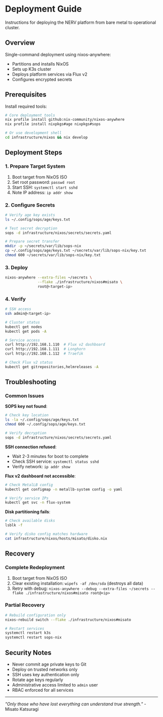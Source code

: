# Deployment Guide

Instructions for deploying the NERV platform from bare metal to operational cluster.

## Overview

Single-command deployment using nixos-anywhere:
- Partitions and installs NixOS
- Sets up K3s cluster
- Deploys platform services via Flux v2
- Configures encrypted secrets

## Prerequisites

Install required tools:

```bash
# Core deployment tools
nix profile install github:nix-community/nixos-anywhere
nix profile install nixpkgs#age nixpkgs#sops

# Or use development shell
cd infrastructure/nixos && nix develop
```

## Deployment Steps

### 1. Prepare Target System
1. Boot target from NixOS ISO
2. Set root password: `passwd root`
3. Start SSH: `systemctl start sshd`  
4. Note IP address: `ip addr show`

### 2. Configure Secrets
```bash
# Verify age key exists
ls ~/.config/sops/age/keys.txt

# Test secret decryption
sops -d infrastructure/nixos/secrets/secrets.yaml

# Prepare secret transfer
mkdir -p ~/secrets/var/lib/sops-nix
cp ~/.config/sops/age/keys.txt ~/secrets/var/lib/sops-nix/key.txt
chmod 600 ~/secrets/var/lib/sops-nix/key.txt
```

### 3. Deploy
```bash
nixos-anywhere --extra-files ~/secrets \
               --flake ./infrastructure/nixos#misato \
               root@<target-ip>
```

### 4. Verify
```bash
# SSH access
ssh admin@<target-ip>

# Cluster status  
kubectl get nodes
kubectl get pods -A

# Service access
curl http://192.168.1.110  # Flux v2 dashboard
curl http://192.168.1.111  # Longhorn  
curl http://192.168.1.112  # Traefik

# Check Flux v2 status
kubectl get gitrepositories,helmreleases -A
```

## Troubleshooting

### Common Issues

**SOPS key not found**:
```bash
# Check key location
ls -la ~/.config/sops/age/keys.txt
chmod 600 ~/.config/sops/age/keys.txt

# Verify decryption
sops -d infrastructure/nixos/secrets/secrets.yaml
```

**SSH connection refused**:
- Wait 2-3 minutes for boot to complete
- Check SSH service: `systemctl status sshd`
- Verify network: `ip addr show`

**Flux v2 dashboard not accessible**:
```bash
# Check MetalLB config
kubectl get configmap -n metallb-system config -o yaml

# Verify service IPs
kubectl get svc -n flux-system
```

**Disk partitioning fails**:
```bash
# Check available disks
lsblk -f

# Verify disko config matches hardware
cat infrastructure/nixos/hosts/misato/disko.nix
```

## Recovery

### Complete Redeployment
1. Boot target from NixOS ISO
2. Clear existing installation: `wipefs -af /dev/sda` (destroys all data)
3. Retry with debug: `nixos-anywhere --debug --extra-files ~/secrets --flake ./infrastructure/nixos#misato root@<ip>`

### Partial Recovery
```bash
# Rebuild configuration only
nixos-rebuild switch --flake ./infrastructure/nixos#misato

# Restart services
systemctl restart k3s
systemctl restart sops-nix
```

## Security Notes

- Never commit age private keys to Git
- Deploy on trusted networks only  
- SSH uses key authentication only
- Rotate age keys regularly
- Administrative access limited to `admin` user
- RBAC enforced for all services

---

*"Only those who have lost everything can understand true strength."* - Misato Katsuragi